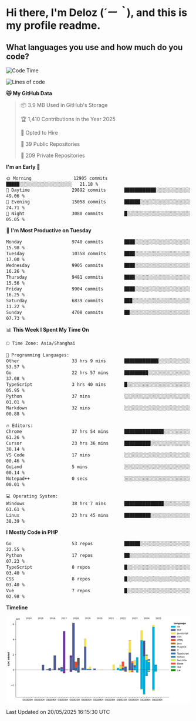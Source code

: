 # **Hi there, I'm Deloz (*´ー｀*), and this is my profile readme.**

## **What languages you use and how much do you code?**

<!--START_SECTION:waka-->
![Code Time](http://img.shields.io/badge/Code%20Time-6%2C410%20hrs%2012%20mins-blue)

![Lines of code](https://img.shields.io/badge/From%20Hello%20World%20I%27ve%20Written-54.4%20million%20lines%20of%20code-blue)

**🐱 My GitHub Data** 

> 📦 3.9 MB Used in GitHub's Storage 
 > 
> 🏆 1,410 Contributions in the Year 2025
 > 
> 💼 Opted to Hire
 > 
> 📜 39 Public Repositories 
 > 
> 🔑 209 Private Repositories 
 > 
**I'm an Early 🐤** 

```text
🌞 Morning                12905 commits       █████░░░░░░░░░░░░░░░░░░░░   21.18 % 
🌆 Daytime                29892 commits       ████████████░░░░░░░░░░░░░   49.06 % 
🌃 Evening                15058 commits       ██████░░░░░░░░░░░░░░░░░░░   24.71 % 
🌙 Night                  3080 commits        █░░░░░░░░░░░░░░░░░░░░░░░░   05.05 % 
```
📅 **I'm Most Productive on Tuesday** 

```text
Monday                   9740 commits        ████░░░░░░░░░░░░░░░░░░░░░   15.98 % 
Tuesday                  10358 commits       ████░░░░░░░░░░░░░░░░░░░░░   17.00 % 
Wednesday                9905 commits        ████░░░░░░░░░░░░░░░░░░░░░   16.26 % 
Thursday                 9481 commits        ████░░░░░░░░░░░░░░░░░░░░░   15.56 % 
Friday                   9904 commits        ████░░░░░░░░░░░░░░░░░░░░░   16.25 % 
Saturday                 6839 commits        ███░░░░░░░░░░░░░░░░░░░░░░   11.22 % 
Sunday                   4708 commits        ██░░░░░░░░░░░░░░░░░░░░░░░   07.73 % 
```


📊 **This Week I Spent My Time On** 

```text
🕑︎ Time Zone: Asia/Shanghai

💬 Programming Languages: 
Other                    33 hrs 9 mins       █████████████░░░░░░░░░░░░   53.57 % 
Go                       22 hrs 57 mins      █████████░░░░░░░░░░░░░░░░   37.08 % 
TypeScript               3 hrs 40 mins       █░░░░░░░░░░░░░░░░░░░░░░░░   05.95 % 
Python                   37 mins             ░░░░░░░░░░░░░░░░░░░░░░░░░   01.01 % 
Markdown                 32 mins             ░░░░░░░░░░░░░░░░░░░░░░░░░   00.88 % 

🔥 Editors: 
Chrome                   37 hrs 54 mins      ███████████████░░░░░░░░░░   61.26 % 
Cursor                   23 hrs 36 mins      ██████████░░░░░░░░░░░░░░░   38.14 % 
VS Code                  17 mins             ░░░░░░░░░░░░░░░░░░░░░░░░░   00.46 % 
GoLand                   5 mins              ░░░░░░░░░░░░░░░░░░░░░░░░░   00.14 % 
Notepad++                0 secs              ░░░░░░░░░░░░░░░░░░░░░░░░░   00.01 % 

💻 Operating System: 
Windows                  38 hrs 7 mins       ███████████████░░░░░░░░░░   61.61 % 
Linux                    23 hrs 45 mins      ██████████░░░░░░░░░░░░░░░   38.39 % 
```

**I Mostly Code in PHP** 

```text
Go                       53 repos            ██████░░░░░░░░░░░░░░░░░░░   22.55 % 
Python                   17 repos            ██░░░░░░░░░░░░░░░░░░░░░░░   07.23 % 
TypeScript               8 repos             █░░░░░░░░░░░░░░░░░░░░░░░░   03.40 % 
CSS                      8 repos             █░░░░░░░░░░░░░░░░░░░░░░░░   03.40 % 
Vue                      7 repos             █░░░░░░░░░░░░░░░░░░░░░░░░   02.98 % 
```



**Timeline**

![Lines of Code chart](https://raw.githubusercontent.com/deloz/deloz/main/assets/bar_graph.png)


 Last Updated on 20/05/2025 16:15:30 UTC
<!--END_SECTION:waka-->
